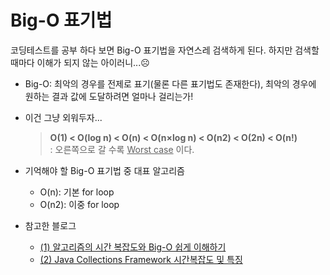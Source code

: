 # Big-O 표기법

코딩테스트를 공부 하다 보면 Big-O 표기법을 자연스레 검색하게 된다. 하지만 검색할 때마다 이해가 되지 않는 아이러니...☹️

* Big-O: 최악의 경우를 전제로 표기(물론 다른 표기법도 존재한다), 최악의 경우에 원하는 결과 값에 도달하려면 얼마나 걸리는가!

* 이건 그냥 외워두자...
    > **O(1) < O(log n) < O(n) < O(n×log n) < O(n2) < O(2n) < O(n!)**   
    > : 오른쪽으로 갈 수록 <u>Worst case</u> 이다.

* 기억해야 할 Big-O 표기법 중 대표 알고리즘
    * O(n): 기본 for loop
    * O(n2): 이중 for loop

* 참고한 블로그
    * [(1) 알고리즘의 시간 복잡도와 Big-O 쉽게 이해하기](https://blog.chulgil.me/algorithm)
    * [(2) Java Collections Framework 시간복잡도 및 특징](https://www.grepiu.com/post/9)